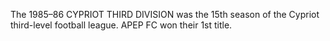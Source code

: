 The 1985–86 CYPRIOT THIRD DIVISION was the 15th season of the Cypriot third-level football league. APEP FC won their 1st title.

